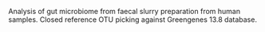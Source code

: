 Analysis of gut microbiome from faecal slurry preparation from human samples. Closed reference OTU picking against Greengenes 13.8 database.

